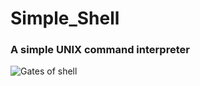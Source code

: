 # Simple_Shell
###  A simple UNIX command interpreter

![Gates of shell](https://s3.amazonaws.com/intranet-projects-files/holbertonschool-low_level_programming/235/shell.jpeg)
